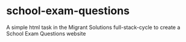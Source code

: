 # school-exam-questions
A simple html task in the Migrant Solutions full-stack-cycle to create a School Exam Questions website

